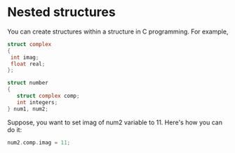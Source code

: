 # Nested structures

You can create structures within a structure in C programming. For example,

```c
struct complex
{
 int imag;
 float real;
};

struct number
{
   struct complex comp;
   int integers;
} num1, num2;

```

Suppose, you want to set imag of num2 variable to 11. Here's how you can do it:

```c
num2.comp.imag = 11;
```